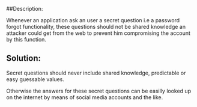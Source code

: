##Description:

Whenever an application ask an user a secret question i.e a password forgot
functionality, these questions should not be shared knowledge an attacker could get from
the web to prevent him compromising the account by this function.

## Solution:

Secret questions should never include shared knowledge, predictable or easy
guessable values.

Otherwise the answers for these secret questions can be easilly looked up on the internet by means 
of social media accounts and the like.
